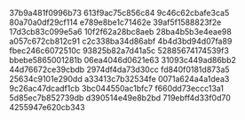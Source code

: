 37b9a481f0996b73
613f9ac75c856c84
9c46c62cbafe3ca5
80a70a0df29cf114
e789e8be1c71462e
39af5f1588823f2e
17d3cb83c099e5a6
10f2f62a28bc8aeb
28ba4b5b3e4eae98
a057c672cb812c91
c2c338ba34d86abf
4b4d3bd94d07fa89
fbec246c6072510c
93825b82a7d41a5c
52885674174539f3
bbebe5865001281b
06ea4046d0621e63
31093c449ad86bb2
44d76672ce39cbdb
2974df4da73d30cc
fd840f0181d873a5
25634c9101e290dd
a33413c7b32534fe
0071a624a4a1dea3
9c26ac47dcadf1cb
3bc044550ac1bfc7
f660dd73eccc13a1
5d85ec7b852739db
d390514e49e8b2bd
719ebff4d33f0d70
4255947e620cb343
